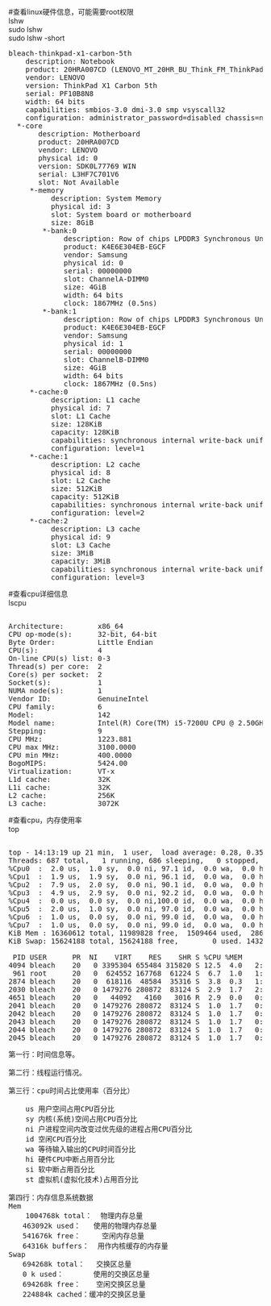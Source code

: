 #查看linux硬件信息，可能需要root权限  
lshw  
sudo lshw  
sudo lshw -short
 
<pre>
bleach-thinkpad-x1-carbon-5th  
    description: Notebook  
    product: 20HRA007CD (LENOVO_MT_20HR_BU_Think_FM_ThinkPad X1 Carbon 5th)  
    vendor: LENOVO  
    version: ThinkPad X1 Carbon 5th  
    serial: PF10B8N8  
    width: 64 bits  
    capabilities: smbios-3.0 dmi-3.0 smp vsyscall32  
    configuration: administrator_password=disabled chassis=notebook family=ThinkPad X1 Carbon 5th power-on_password=disabled sku=LENOVO_MT_20HR_BU_Think_FM_ThinkPad X1 Carbon 5th uuid=CC0D4181-E326-B211-A85C-F17C72326EFC  
  *-core  
       description: Motherboard  
       product: 20HRA007CD  
       vendor: LENOVO  
       physical id: 0  
       version: SDK0L77769 WIN  
       serial: L3HF7C701V6  
       slot: Not Available  
     *-memory  
          description: System Memory  
          physical id: 3  
          slot: System board or motherboard  
          size: 8GiB  
        *-bank:0  
             description: Row of chips LPDDR3 Synchronous Unbuffered (Unregistered) 1867 MHz (0.5 ns)  
             product: K4E6E304EB-EGCF  
             vendor: Samsung  
             physical id: 0  
             serial: 00000000  
             slot: ChannelA-DIMM0  
             size: 4GiB  
             width: 64 bits  
             clock: 1867MHz (0.5ns)  
        *-bank:1  
             description: Row of chips LPDDR3 Synchronous Unbuffered (Unregistered) 1867 MHz (0.5 ns)  
             product: K4E6E304EB-EGCF  
             vendor: Samsung  
             physical id: 1  
             serial: 00000000  
             slot: ChannelB-DIMM0  
             size: 4GiB  
             width: 64 bits  
             clock: 1867MHz (0.5ns)  
     *-cache:0  
          description: L1 cache  
          physical id: 7  
          slot: L1 Cache  
          size: 128KiB  
          capacity: 128KiB  
          capabilities: synchronous internal write-back unified  
          configuration: level=1  
     *-cache:1  
          description: L2 cache  
          physical id: 8  
          slot: L2 Cache  
          size: 512KiB  
          capacity: 512KiB  
          capabilities: synchronous internal write-back unified  
          configuration: level=2  
     *-cache:2  
          description: L3 cache  
          physical id: 9  
          slot: L3 Cache  
          size: 3MiB  
          capacity: 3MiB  
          capabilities: synchronous internal write-back unified  
          configuration: level=3  
</pre>
  
  
  
#查看cpu详细信息  
lscpu  
  
<pre> 
Architecture:        x86_64  
CPU op-mode(s):      32-bit, 64-bit  
Byte Order:          Little Endian  
CPU(s):              4  
On-line CPU(s) list: 0-3  
Thread(s) per core:  2  
Core(s) per socket:  2  
Socket(s):           1  
NUMA node(s):        1  
Vendor ID:           GenuineIntel  
CPU family:          6  
Model:               142  
Model name:          Intel(R) Core(TM) i5-7200U CPU @ 2.50GHz  
Stepping:            9  
CPU MHz:             1223.881  
CPU max MHz:         3100.0000  
CPU min MHz:         400.0000  
BogoMIPS:            5424.00  
Virtualization:      VT-x  
L1d cache:           32K  
L1i cache:           32K  
L2 cache:            256K  
L3 cache:            3072K  
</pre> 
  
  
#查看cpu，内存使用率  
top   
  
<pre> 
top - 14:13:19 up 21 min,  1 user,  load average: 0.28, 0.35, 0.52  
Threads: 687 total,   1 running, 686 sleeping,   0 stopped,   0 zombie  
%Cpu0  :  2.0 us,  1.0 sy,  0.0 ni, 97.1 id,  0.0 wa,  0.0 hi,  0.0 si,  0.0 st  
%Cpu1  :  1.9 us,  1.9 sy,  0.0 ni, 96.1 id,  0.0 wa,  0.0 hi,  0.0 si,  0.0 st  
%Cpu2  :  7.9 us,  2.0 sy,  0.0 ni, 90.1 id,  0.0 wa,  0.0 hi,  0.0 si,  0.0 st  
%Cpu3  :  4.9 us,  2.9 sy,  0.0 ni, 92.2 id,  0.0 wa,  0.0 hi,  0.0 si,  0.0 st  
%Cpu4  :  0.0 us,  0.0 sy,  0.0 ni,100.0 id,  0.0 wa,  0.0 hi,  0.0 si,  0.0 st  
%Cpu5  :  2.0 us,  1.0 sy,  0.0 ni, 97.0 id,  0.0 wa,  0.0 hi,  0.0 si,  0.0 st  
%Cpu6  :  1.0 us,  0.0 sy,  0.0 ni, 99.0 id,  0.0 wa,  0.0 hi,  0.0 si,  0.0 st  
%Cpu7  :  1.0 us,  0.0 sy,  0.0 ni, 99.0 id,  0.0 wa,  0.0 hi,  0.0 si,  0.0 st  
KiB Mem : 16360612 total, 11989828 free,  1509464 used,  2861320 buff/cache  
KiB Swap: 15624188 total, 15624188 free,        0 used. 14320080 avail Mem  
  
 PID USER      PR  NI    VIRT    RES    SHR S %CPU %MEM     TIME+ COMMAND              
4094 bleach    20   0 3395304 655484 315820 S 12.5  4.0   2:17.14 Web Content          
 961 root      20   0  624552 167768  61224 S  6.7  1.0   1:15.59 Xorg                 
2874 bleach    20   0  618116  48584  35316 S  3.8  0.3   1:26.39 gnome-terminal-      
2030 bleach    20   0 1479276 280872  83124 S  2.9  1.7   2:46.31 compiz               
4651 bleach    20   0   44092   4160   3016 R  2.9  0.0   0:00.38 top                  
2041 bleach    20   0 1479276 280872  83124 S  1.0  1.7   0:22.52 llvmpipe-0           
2042 bleach    20   0 1479276 280872  83124 S  1.0  1.7   0:22.90 llvmpipe-1           
2043 bleach    20   0 1479276 280872  83124 S  1.0  1.7   0:21.99 llvmpipe-2           
2044 bleach    20   0 1479276 280872  83124 S  1.0  1.7   0:22.43 llvmpipe-3           
2045 bleach    20   0 1479276 280872  83124 S  1.0  1.7   0:22.09 llvmpipe-4           
</pre>

<pre>
第一行：时间信息等。

第二行：线程运行情况。

第三行：cpu时间占比使用率（百分比）

	us 用户空间占用CPU百分比
	sy 内核(系统)空间占用CPU百分比
	ni 户进程空间内改变过优先级的进程占用CPU百分比
	id 空闲CPU百分比
	wa 等待输入输出的CPU时间百分比
	hi 硬件CPU中断占用百分比
	si 软中断占用百分比
	st 虚拟机(虚拟化技术)占用百分比

第四行：内存信息系统数据　
Mem
	1004768k total：  物理内存总量
　　463092k used：   使用的物理内存总量
　　541676k free：     空闲内存总量
　　64316k buffers：  用作内核缓存的内存量
Swap
　　694268k total：　 交换区总量
　　0 k used：　　　  使用的交换区总量
　　694268k free：　  空闲交换区总量
　　224884k cached：缓冲的交换区总量
</pre>
